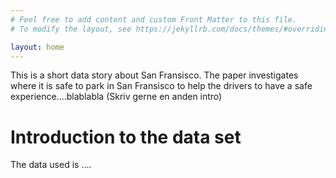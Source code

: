 ```yaml
---
# Feel free to add content and custom Front Matter to this file.
# To modify the layout, see https://jekyllrb.com/docs/themes/#overriding-theme-defaults

layout: home
---
```

This is a short data story about San Fransisco. The paper investigates where it is safe to park in San Fransisco to help the drivers to have a safe experience....blablabla (Skriv gerne en anden intro) 


# Introduction to the data set

The data used is ....



